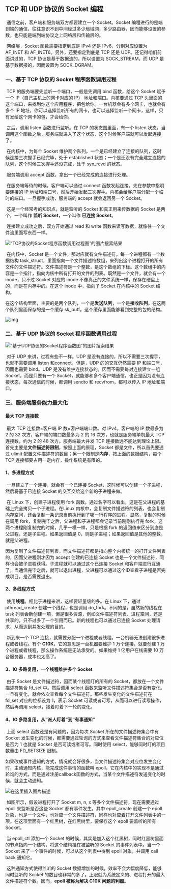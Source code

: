 ## TCP 和 UDP 协议的 Socket 编程

​	通信之前，客户端和服务端双方都要建立一个 Socket。Socket 编程进行的是端到端的通信，往往意识不到中间经过多少局域网，多少路由器，因而能够设置的参数，也只能是端到端协议之上网络层和传输层的。

​	网络层，Socket 函数需要指定到底是 IPv4 还是 IPv6，分别对应设置为 AF_INET 和 AF_INET6。另外，还要指定到底是 TCP 还是 UDP。还记得咱们前面讲过的，TCP 协议是基于数据流的，所以设置为 SOCK_STREAM，而 UDP 是基于数据报的，因而设置为 SOCK_DGRAM。

### 一、基于 TCP 协议的 Socket 程序函数调用过程

​	TCP 的服务端要先监听一个端口，一般是先调用 bind 函数，给这个 Socket 赋予一个 IP（自己主机上的网卡对应的 IP） 地址和端口。内核要通过 TCP 头里面的这个端口，来找到你这个应用程序，把包给你。一台机器会有多个网卡，也就会有多个 IP 地址，你可以选择监听所有的网卡，也可以选择监听一个网卡，这样，只有发给这个网卡的包，才会给你。

​	之后，调用 listen 函数进行监听。在 TCP 的状态图里面，有一个 listen 状态，当调用这个函数之后，服务端就进入了这个状态，这个时候客户端就可以发起连接了。

​	在内核中，为每个 Socket 维护两个队列。一个是已经建立了连接的队列，这时候连接三次握手已经完毕，处于 established 状态；一个是还没有完全建立连接的队列，这个时候三次握手还没完成，处于 syn_rcvd 的状态。

​	服务端调用 accept 函数，拿出一个已经完成的连接进行处理。

​	在服务端等待的时候，客户端可以通过 connect 函数发起连接。先在参数中指明要连接的 IP 地址和端口号，然后开始发起三次握手。内核会给客户端分配一个临时的端口。一旦握手成功，服务端的 accept 就会返回另一个 Socket。

​	这是一个经常考的知识点，就是监听的 Socket 和真正用来传数据的 Socket 是两个，一个叫作 **监听 Socket**，一个叫作 **已连接 Socket**。

​	连接建立成功之后，双方开始通过 read 和 write 函数来读写数据，就像往一个文件流里面写东西一样。

![“TCP协议的Socket程序函数调用过程图”的图片搜索结果](https://img2020.cnblogs.com/blog/1569897/202003/1569897-20200310113430056-1733785771.jpg)

​	在内核中，Socket 是一个文件，那对应就有文件描述符。每一个进程都有一个数据结构 task_struct，里面指向一个文件描述符数组，来列出这个进程打开的所有文件的文件描述符。文件描述符是一个整数，是这个数组的下标。这个数组中的内容是一个指针，指向内核中所有打开的文件的列表。既然是一个文件，就会有一个 inode，只不过 Socket 对应的 inode 不像真正的文件系统一样，保存在硬盘上的，而是在内存中的。在这个 inode 中，指向了 Socket 在内核中的 Socket 结构。

​	在这个结构里面，主要的是两个队列，一个是**发送队列**，一个是**接收队列**。在这两个队列里面保存的是一个缓存 sk_buff。这个缓存里面能够看到完整的包的结构。

![img](https://img-blog.csdnimg.cn/20200326193841210.png?x-oss-process=image/watermark,type_ZmFuZ3poZW5naGVpdGk,shadow_10,text_aHR0cHM6Ly9ibG9nLmNzZG4ubmV0L1NvbWh1,size_16,color_FFFFFF,t_70)

### 二、基于 UDP 协议的 Socket 程序函数调用过程

![“基于UDP协议的Socket程序函数图”的图片搜索结果](https://img-blog.csdnimg.cn/20190904134312536.png?x-oss-process=image/watermark,type_ZmFuZ3poZW5naGVpdGk,shadow_10,text_aHR0cHM6Ly9ibG9nLmNzZG4ubmV0L2dodzE1MjIxODM2MzQy,size_16,color_FFFFFF,t_70)

​	对于 UDP 来讲，过程有些不一样。UDP 是没有连接的，所以不需要三次握手，也就不需要调用 listen 和connect，但是，UDP 的的交互仍然需要 IP 和端口号，因而也需要 bind。UDP 是没有维护连接状态的，因而不需要每对连接建立一组 Socket，而是只要有一个 Socket，就能够和多个客户端通信。也正是因为没有连接状态，每次通信的时候，都调用 sendto 和 recvfrom，都可以传入 IP 地址和端口。

### 三、服务端服务能力最大化

#### 最大 TCP 连接数

​	最大 TCP 连接数=客户端 IP 数×客户端端口数。对 IPv4，客户端的 IP 数最多为 2 的 32 次方，客户端的端口数最多为 2 的 16 次方，也就是服务端单机最大 TCP 连接数，约为 2 的 48 次方。服务端最大并发 TCP 连接数远不能达到理论上限。首先主要是**文件描述符限制**，按照上面的原理，Socket 都是文件，所以首先要通过 ulimit 配置文件描述符的数目；另一个限制是**内存**，按上面的数据结构，每个 TCP 连接都要占用一定内存，操作系统是有限的。

#### 1、多进程方式

​	一旦建立了一个连接，就会有一个已连接 Socket，这时候可以创建一个子进程，然后将基于已连接 Socket 的交互交给这个新的子进程来做。

​	在 Linux 下，创建子进程使用 fork 函数。通过名字可以看出，这是在父进程的基础上完全拷贝一个子进程。在Linux 内核中，会复制文件描述符的列表，也会复制内存空间，还会复制一条记录当前执行到了哪一行程序的进程。显然，复制的时候在调用 fork，复制完毕之后，父进程和子进程都会记录当前刚刚执行完 fork。这两个进程刚复制完的时候，几乎一模一样，只是根据 fork 的返回值来区分到底是父进程，还是子进程。如果返回值是 0，则是子进程；如果返回值是其他的整数，就是父进程。

​	因为复制了文件描述符列表，而文件描述符都是指向整个内核统一的打开文件列表的，因而父进程刚才因为 accept 创建的已连接 Socket 也是一个文件描述符，同样也会被子进程获得。子进程就可以通过这个已连接 Socket 和客户端进行互通了，当通信完毕之后，就可以退出进程，父进程可以通过这个ID查看子进程是否完成项目，是否需要退出。

#### 2、多线程方式

​	使用**线程**。相比于进程来讲，这样要轻量级的多。在 Linux 下，通过 pthread_create 创建一个线程，也是调用 do_fork。不同的是，虽然新的线程在 task 列表会新创建一项，但是很多资源，例如文件描述符列表、进程空间，还是共享的，只不过多了一个引用而已。﻿新的线程也可以通过已连接 Socket 处理请求，从而达到并发处理的目的。

​	新到来一个 TCP 连接，就需要分配一个进程或者线程。一台机器无法创建很多进程或者线程。有个 **C10K**，它的意思是一台机器要维护 1 万个连接，就要创建 1 万个进程或者线程，那么操作系统是无法承受的。如果维持 1 亿用户在线需要 10 万台服务器，成本也太高了。

#### 3、IO 多路复用，一个线程维护多个 Socket

​	由于 Socket 是文件描述符，因而某个线程盯的所有的 Socket，都放在一个文件描述符集合 fd_set 中。然后调用 select 函数来监听文件描述符集合是否有变化。一旦有变化，就会依次查看每个文件描述符。那些发生变化的文件描述符在 fd_set 对应的位都设为 1，表示 Socket 可读或者可写，从而可以进行读写操作，然后再调用 select，接着盯着下一轮的变化。

#### 4、IO 多路复用，从“派人盯着”到“有事通知”

​	上面 select 函数还是有问题的，因为每次 Socket 所在的文件描述符集合中有 Socket 发生变化的时候，都需要通过轮询的方式来查看文件描述符集合的对应位是否为 1 也就是 Socket 是否可读或者可写。同时使用 select，能够同时盯的项目数量由 FD_SETSIZE 限制。

​	如果改成事件通知的方式，情况就会好很多，当文件描述符集合对应位发生变化时，主动通知内核，能完成这件事情的函数叫 epoll，它在内核中的实现不是通过轮询的方式，而是通过注册callback函数的方式，当某个文件描述符发送变化的时候，就会主动通知。

![在这里插入图片描述](https://img-blog.csdnimg.cn/20200326202834535.png?x-oss-process=image/watermark,type_ZmFuZ3poZW5naGVpdGk,shadow_10,text_aHR0cHM6Ly9ibG9nLmNzZG4ubmV0L1NvbWh1,size_16,color_FFFFFF,t_70)

​	如图所示，假设进程打开了 Socket m, n, x 等多个文件描述符，现在需要通过 epoll 来监听是否这些 Socket 都有事件发生。其中 epoll_create 创建一个 epoll 对象，也是一个文件，也对应一个文件描述符，同样也对应着打开文件列表中的一项。在这项里面有一个红黑树，在红黑树里，要保存这个 epoll 要监听的所有 Socket。

​	当 epoll_ctl 添加一个 Socket 的时候，其实是加入这个红黑树，同时红黑树里面的节点指向一个结构，将这个结构挂在被监听的 Socket 的事件列表中。当一个 Socket 来了一个事件的时候，可以从这个列表中得到 epoll 对象，并调用 call back 通知它。

​	这种通知方式使得监听的 Socket 数据增加的时候，效率不会大幅度降低，能够同时监听的 Socket 的数目也非常的多了。上限就为系统定义的、进程打开的最大文件描述符个数。因而，**epoll 被称为解决 C10K 问题的利器**。